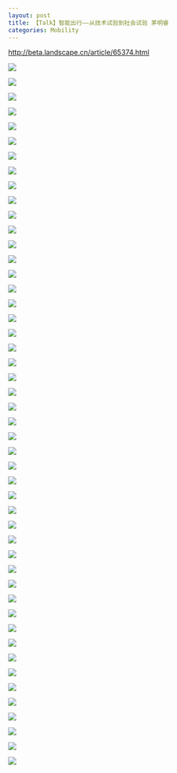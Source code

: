 ```yaml
---
layout: post
title: 【Talk】智能出行——从技术试验到社会试验 茅明睿
categories: Mobility
---
```


http://beta.landscape.cn/article/65374.html

![](/img/2018-11-11-Mingrui-Mao-Talk2-1.jpg)

![](/img/2018-11-11-Mingrui-Mao-Talk2-2.jpg)

![](/img/2018-11-11-Mingrui-Mao-Talk2-3.jpg)

![](/img/2018-11-11-Mingrui-Mao-Talk2-4.jpg)

![](/img/2018-11-11-Mingrui-Mao-Talk2-5.jpg)

![](/img/2018-11-11-Mingrui-Mao-Talk2-6.jpg)

![](/img/2018-11-11-Mingrui-Mao-Talk2-7.jpg)

![](/img/2018-11-11-Mingrui-Mao-Talk2-8.jpg)

![](/img/2018-11-11-Mingrui-Mao-Talk2-9.jpg)

![](/img/2018-11-11-Mingrui-Mao-Talk2-10.jpg)

![](/img/2018-11-11-Mingrui-Mao-Talk2-11.jpg)

![](/img/2018-11-11-Mingrui-Mao-Talk2-12.jpg)

![](/img/2018-11-11-Mingrui-Mao-Talk2-13.jpg)

![](/img/2018-11-11-Mingrui-Mao-Talk2-14.jpg)

![](/img/2018-11-11-Mingrui-Mao-Talk2-15.jpg)

![](/img/2018-11-11-Mingrui-Mao-Talk2-16.jpg)

![](/img/2018-11-11-Mingrui-Mao-Talk2-17.jpg)

![](/img/2018-11-11-Mingrui-Mao-Talk2-18.jpg)

![](/img/2018-11-11-Mingrui-Mao-Talk2-19.jpg)

![](/img/2018-11-11-Mingrui-Mao-Talk2-20.jpg)

![](/img/2018-11-11-Mingrui-Mao-Talk2-21.jpg)

![](/img/2018-11-11-Mingrui-Mao-Talk2-22.jpg)

![](/img/2018-11-11-Mingrui-Mao-Talk2-23.jpg)

![](/img/2018-11-11-Mingrui-Mao-Talk2-24.jpg)

![](/img/2018-11-11-Mingrui-Mao-Talk2-25.jpg)

![](/img/2018-11-11-Mingrui-Mao-Talk2-26.jpg)

![](/img/2018-11-11-Mingrui-Mao-Talk2-27.jpg)

![](/img/2018-11-11-Mingrui-Mao-Talk2-28.jpg)

![](/img/2018-11-11-Mingrui-Mao-Talk2-29.jpg)

![](/img/2018-11-11-Mingrui-Mao-Talk2-30.jpg)

![](/img/2018-11-11-Mingrui-Mao-Talk2-31.jpg)

![](/img/2018-11-11-Mingrui-Mao-Talk2-32.jpg)

![](/img/2018-11-11-Mingrui-Mao-Talk2-33.jpg)

![](/img/2018-11-11-Mingrui-Mao-Talk2-34.jpg)

![](/img/2018-11-11-Mingrui-Mao-Talk2-35.jpg)

![](/img/2018-11-11-Mingrui-Mao-Talk2-36.jpg)

![](/img/2018-11-11-Mingrui-Mao-Talk2-37.jpg)

![](/img/2018-11-11-Mingrui-Mao-Talk2-38.jpg)

![](/img/2018-11-11-Mingrui-Mao-Talk2-39.jpg)

![](/img/2018-11-11-Mingrui-Mao-Talk2-40.jpg)

![](/img/2018-11-11-Mingrui-Mao-Talk2-41.jpg)

![](/img/2018-11-11-Mingrui-Mao-Talk2-42.jpg)

![](/img/2018-11-11-Mingrui-Mao-Talk2-43.jpg)

![](/img/2018-11-11-Mingrui-Mao-Talk2-44.jpg)

![](/img/2018-11-11-Mingrui-Mao-Talk2-45.jpg)

![](/img/2018-11-11-Mingrui-Mao-Talk2-46.jpg)

![](/img/2018-11-11-Mingrui-Mao-Talk2-47.jpg)

![](/img/2018-11-11-Mingrui-Mao-Talk2-48.jpg)